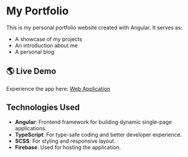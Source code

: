 # My Portfolio

This is my personal portfolio website created with Angular. It serves as:

 - A showcase of my projects
 - An introduction about me
 - A personal blog


## 🌎 Live Demo
Experience the app here: [Web Application](https://creativejourney.com)


## Technologies Used

- **Angular**: Frontend framework for building dynamic single-page applications.
- **TypeScript**: For type-safe coding and better developer experience.
- **SCSS**: For styling and responsive layout.
- **Firebase**: Used for hosting the application.
